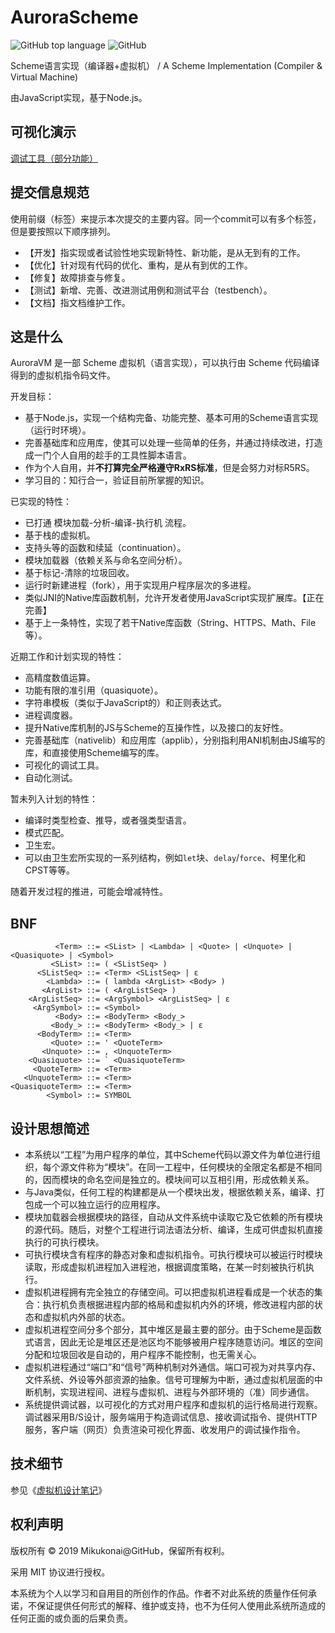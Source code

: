 # AuroraScheme

![GitHub top language](https://img.shields.io/github/languages/top/mikukonai/AuroraScheme.svg) ![GitHub](https://img.shields.io/github/license/mikukonai/AuroraScheme.svg?label=Licence) 

Scheme语言实现（编译器+虚拟机） / A Scheme Implementation (Compiler & Virtual Machine)

由JavaScript实现，基于Node.js。

## 可视化演示

[调试工具（部分功能）](https://mikukonai.com/auroravm.html)

## 提交信息规范

使用前缀（标签）来提示本次提交的主要内容。同一个commit可以有多个标签，但是要按照以下顺序排列。

- 【开发】指实现或者试验性地实现新特性、新功能，是从无到有的工作。
- 【优化】针对现有代码的优化、重构，是从有到优的工作。
- 【修复】故障排查与修复。
- 【测试】新增、完善、改进测试用例和测试平台（testbench）。
- 【文档】指文档维护工作。

## 这是什么

AuroraVM 是一部 Scheme 虚拟机（语言实现），可以执行由 Scheme 代码编译得到的虚拟机指令码文件。

开发目标：

- 基于Node.js，实现一个结构完备、功能完整、基本可用的Scheme语言实现（运行时环境）。
- 完善基础库和应用库，使其可以处理一些简单的任务，并通过持续改进，打造成一门个人自用的趁手的工具性脚本语言。
- 作为个人自用，并**不打算完全严格遵守RxRS标准**，但是会努力对标R5RS。
- 学习目的：知行合一，验证目前所掌握的知识。

已实现的特性：

- 已打通 模块加载-分析-编译-执行机 流程。
- 基于栈的虚拟机。
- 支持头等的函数和续延（continuation）。
- 模块加载器（依赖关系与命名空间分析）。
- 基于标记-清除的垃圾回收。
- 运行时新建进程（fork），用于实现用户程序层次的多进程。
- 类似JNI的Native库函数机制，允许开发者使用JavaScript实现扩展库。【正在完善】
- 基于上一条特性，实现了若干Native库函数（String、HTTPS、Math、File等）。

近期工作和计划实现的特性：

- 高精度数值运算。
- 功能有限的准引用（quasiquote）。
- 字符串模板（类似于JavaScript的）和正则表达式。
- 进程调度器。
- 提升Native库机制的JS与Scheme的互操作性，以及接口的友好性。
- 完善基础库（nativelib）和应用库（applib），分别指利用ANI机制由JS编写的库，和直接使用Scheme编写的库。
- 可视化的调试工具。
- 自动化测试。

暂未列入计划的特性：

- 编译时类型检查、推导，或者强类型语言。
- 模式匹配。
- 卫生宏。
- 可以由卫生宏所实现的一系列结构，例如`let`块、`delay`/`force`、柯里化和CPST等等。

随着开发过程的推进，可能会增减特性。

## BNF

```
          <Term> ::= <SList> | <Lambda> | <Quote> | <Unquote> | <Quasiquote> | <Symbol>
         <SList> ::= ( <SListSeq> )
      <SListSeq> ::= <Term> <SListSeq> | ε
        <Lambda> ::= ( lambda <ArgList> <Body> )
       <ArgList> ::= ( <ArgListSeq> )
    <ArgListSeq> ::= <ArgSymbol> <ArgListSeq> | ε
     <ArgSymbol> ::= <Symbol>
          <Body> ::= <BodyTerm> <Body_>
         <Body_> ::= <BodyTerm> <Body_> | ε
      <BodyTerm> ::= <Term>
         <Quote> ::= ' <QuoteTerm>
       <Unquote> ::= , <UnquoteTerm>
    <Quasiquote> ::= ` <QuasiquoteTerm>
     <QuoteTerm> ::= <Term>
   <UnquoteTerm> ::= <Term>
<QuasiquoteTerm> ::= <Term>
        <Symbol> ::= SYMBOL
```

## 设计思想简述

- 本系统以“工程”为用户程序的单位，其中Scheme代码以源文件为单位进行组织，每个源文件称为“模块”。在同一工程中，任何模块的全限定名都是不相同的，因而模块的命名空间是独立的。模块间可以互相引用，形成依赖关系。
- 与Java类似，任何工程的构建都是从一个模块出发，根据依赖关系，编译、打包成一个可以独立运行的应用程序。
- 模块加载器会根据模块的路径，自动从文件系统中读取它及它依赖的所有模块的源代码。随后，对整个工程进行词法语法分析、编译，生成可供虚拟机直接执行的可执行模块。
- 可执行模块含有程序的静态对象和虚拟机指令。可执行模块可以被运行时模块读取，形成虚拟机进程加入进程池，根据调度策略，在某一时刻被执行机执行。
- 虚拟机进程拥有完全独立的存储空间。可以把虚拟机进程看成是一个状态的集合：执行机负责根据进程内部的格局和虚拟机内外的环境，修改进程内部的状态和虚拟机内外部的状态。
- 虚拟机进程空间分多个部分，其中堆区是最主要的部分。由于Scheme是函数式语言，因此无论是堆区还是池区均不能够被用户程序随意访问。堆区的空间分配和垃圾回收是自动的，用户程序不能控制，也无需关心。
- 虚拟机进程通过“端口”和“信号”两种机制对外通信。端口可视为对共享内存、文件系统、外设等外部资源的抽象。信号可理解为中断，通过虚拟机层面的中断机制，实现进程间、进程与虚拟机、进程与外部环境的（准）同步通信。
- 系统提供调试器，以可视化的方式对用户程序和虚拟机的运行格局进行观察。调试器采用B/S设计，服务端用于构造调试信息、接收调试指令、提供HTTP服务，客户端（网页）负责渲染可视化界面、收发用户的调试操作指令。

## 技术细节

参见《[虚拟机设计笔记](https://mikukonai.com/template.html?id=虚拟机设计笔记)》

## 权利声明

版权所有 &copy; 2019 Mikukonai@GitHub，保留所有权利。

采用 MIT 协议进行授权。

本系统为个人以学习和自用目的所创作的作品。作者不对此系统的质量作任何承诺，不保证提供任何形式的解释、维护或支持，也不为任何人使用此系统所造成的任何正面的或负面的后果负责。
